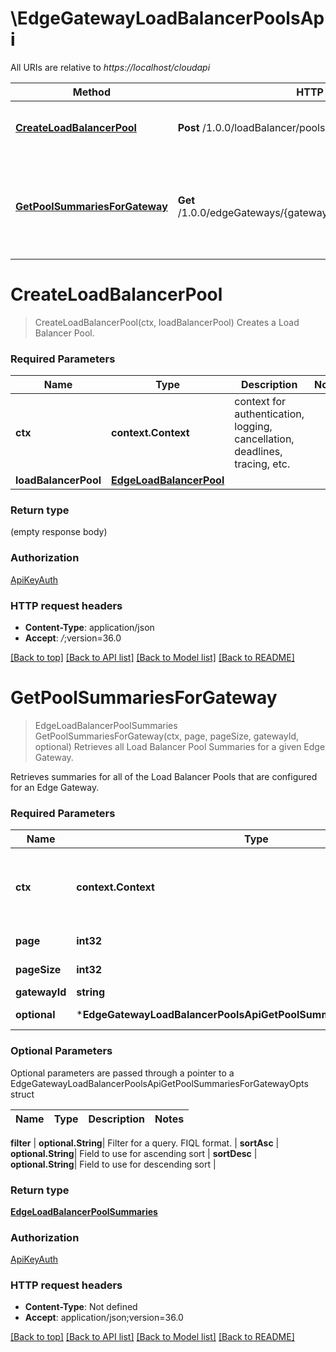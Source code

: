 # \EdgeGatewayLoadBalancerPoolsApi

All URIs are relative to *https://localhost/cloudapi*

Method | HTTP request | Description
------------- | ------------- | -------------
[**CreateLoadBalancerPool**](EdgeGatewayLoadBalancerPoolsApi.md#CreateLoadBalancerPool) | **Post** /1.0.0/loadBalancer/pools | Creates a Load Balancer Pool.
[**GetPoolSummariesForGateway**](EdgeGatewayLoadBalancerPoolsApi.md#GetPoolSummariesForGateway) | **Get** /1.0.0/edgeGateways/{gatewayId}/loadBalancer/poolSummaries | Retrieves all Load Balancer Pool Summaries for a given Edge Gateway.


# **CreateLoadBalancerPool**
> CreateLoadBalancerPool(ctx, loadBalancerPool)
Creates a Load Balancer Pool.

### Required Parameters

Name | Type | Description  | Notes
------------- | ------------- | ------------- | -------------
 **ctx** | **context.Context** | context for authentication, logging, cancellation, deadlines, tracing, etc.
  **loadBalancerPool** | [**EdgeLoadBalancerPool**](EdgeLoadBalancerPool.md)|  | 

### Return type

 (empty response body)

### Authorization

[ApiKeyAuth](../README.md#ApiKeyAuth)

### HTTP request headers

 - **Content-Type**: application/json
 - **Accept**: *_/_*;version=36.0

[[Back to top]](#) [[Back to API list]](../README.md#documentation-for-api-endpoints) [[Back to Model list]](../README.md#documentation-for-models) [[Back to README]](../README.md)

# **GetPoolSummariesForGateway**
> EdgeLoadBalancerPoolSummaries GetPoolSummariesForGateway(ctx, page, pageSize, gatewayId, optional)
Retrieves all Load Balancer Pool Summaries for a given Edge Gateway.

Retrieves summaries for all of the Load Balancer Pools that are configured for an Edge Gateway. 

### Required Parameters

Name | Type | Description  | Notes
------------- | ------------- | ------------- | -------------
 **ctx** | **context.Context** | context for authentication, logging, cancellation, deadlines, tracing, etc.
  **page** | **int32**| Page to fetch, zero offset. | [default to 1]
  **pageSize** | **int32**| Results per page to fetch. | [default to 25]
  **gatewayId** | **string**|  | 
 **optional** | ***EdgeGatewayLoadBalancerPoolsApiGetPoolSummariesForGatewayOpts** | optional parameters | nil if no parameters

### Optional Parameters
Optional parameters are passed through a pointer to a EdgeGatewayLoadBalancerPoolsApiGetPoolSummariesForGatewayOpts struct

Name | Type | Description  | Notes
------------- | ------------- | ------------- | -------------



 **filter** | **optional.String**| Filter for a query.  FIQL format. | 
 **sortAsc** | **optional.String**| Field to use for ascending sort | 
 **sortDesc** | **optional.String**| Field to use for descending sort | 

### Return type

[**EdgeLoadBalancerPoolSummaries**](EdgeLoadBalancerPoolSummaries.md)

### Authorization

[ApiKeyAuth](../README.md#ApiKeyAuth)

### HTTP request headers

 - **Content-Type**: Not defined
 - **Accept**: application/json;version=36.0

[[Back to top]](#) [[Back to API list]](../README.md#documentation-for-api-endpoints) [[Back to Model list]](../README.md#documentation-for-models) [[Back to README]](../README.md)

